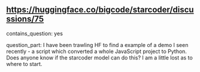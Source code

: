## https://huggingface.co/bigcode/starcoder/discussions/75

contains_question: yes

question_part: I have been trawling HF to find a example of a demo I seen recently - a script which converted a whole JavaScript project to Python. Does anyone know if the starcoder model can do this? I am a little lost as to where to start.